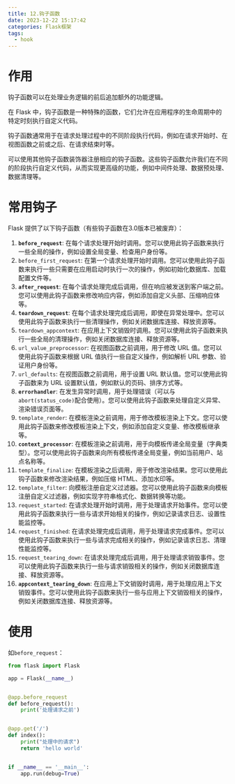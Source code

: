 ```yaml
---
title: 12.钩子函数
date: 2023-12-22 15:17:42
categories: Flask框架
tags:
  - hook
---
```


# 作用

钩子函数可以在处理业务逻辑的前后追加额外的功能逻辑。

在 Flask 中，钩子函数是一种特殊的函数，它们允许在应用程序的生命周期中的特定时刻执行自定义代码。

钩子函数通常用于在请求处理过程中的不同阶段执行代码，例如在请求开始时、在视图函数之前或之后、在请求结束时等。

可以使用其他钩子函数装饰器注册相应的钩子函数。这些钩子函数允许我们在不同的阶段执行自定义代码，从而实现更高级的功能，例如中间件处理、数据预处理、数据清理等。

# 常用钩子

Flask 提供了以下钩子函数（有些钩子函数在3.0版本已被废弃）：

1. **`before_request`**: 在每个请求处理开始时调用。您可以使用此钩子函数来执行一些全局的操作，例如设置全局变量、检查用户身份等。
2. `before_first_request`: 在第一个请求处理开始时调用。您可以使用此钩子函数来执行一些只需要在应用启动时执行一次的操作，例如初始化数据库、加载配置文件等。
3. **`after_request`**: 在每个请求处理完成后调用，但在响应被发送到客户端之前。您可以使用此钩子函数来修改响应内容，例如添加自定义头部、压缩响应体等。
4. **`teardown_request`**: 在每个请求处理完成后调用，即使在异常处理中。您可以使用此钩子函数来执行一些清理操作，例如关闭数据库连接、释放资源等。
5. `teardown_appcontext`: 在应用上下文销毁时调用。您可以使用此钩子函数来执行一些全局的清理操作，例如关闭数据库连接、释放资源等。
6. `url_value_preprocessor`: 在视图函数之前调用，用于修改 URL 值。您可以使用此钩子函数来根据 URL 值执行一些自定义操作，例如解析 URL 参数、验证用户身份等。
7. `url_defaults`: 在视图函数之前调用，用于设置 URL 默认值。您可以使用此钩子函数来为 URL 设置默认值，例如默认的页码、排序方式等。
8. **`errorhandler`**: 在发生异常时调用，用于处理错误（可以与`abort(status_code)`配合使用）。您可以使用此钩子函数来处理自定义异常、渲染错误页面等。
9. `template_render`: 在模板渲染之前调用，用于修改模板渲染上下文。您可以使用此钩子函数来修改模板渲染上下文，例如添加自定义变量、修改模板继承等。
10. **`context_processor`**: 在模板渲染之前调用，用于向模板传递全局变量（字典类型）。您可以使用此钩子函数来向所有模板传递全局变量，例如当前用户、站点名称等。
11. `template_finalize`: 在模板渲染之后调用，用于修改渲染结果。您可以使用此钩子函数来修改渲染结果，例如压缩 HTML、添加水印等。
12. `template_filter`: 向模板注册自定义过滤器。您可以使用此钩子函数来向模板注册自定义过滤器，例如实现字符串格式化、数据转换等功能。
13. `request_started`: 在请求处理开始时调用，用于处理请求开始事件。您可以使用此钩子函数来执行一些与请求开始相关的操作，例如记录请求日志、设置性能监控等。
14. `request_finished`: 在请求处理完成后调用，用于处理请求完成事件。您可以使用此钩子函数来执行一些与请求完成相关的操作，例如记录请求日志、清理性能监控等。
15. `request_tearing_down`: 在请求处理完成后调用，用于处理请求销毁事件。您可以使用此钩子函数来执行一些与请求销毁相关的操作，例如关闭数据库连接、释放资源等。
16. **`appcontext_tearing_down`**: 在应用上下文销毁时调用，用于处理应用上下文销毁事件。您可以使用此钩子函数来执行一些与应用上下文销毁相关的操作，例如关闭数据库连接、释放资源等。

# 使用

如`before_request`：

```python
from flask import Flask

app = Flask(__name__)


@app.before_request
def before_request():
    print('处理请求之前')


@app.get('/')
def index():
    print("处理中的请求")
    return 'hello world'


if __name__ == '__main__':
    app.run(debug=True)

```

